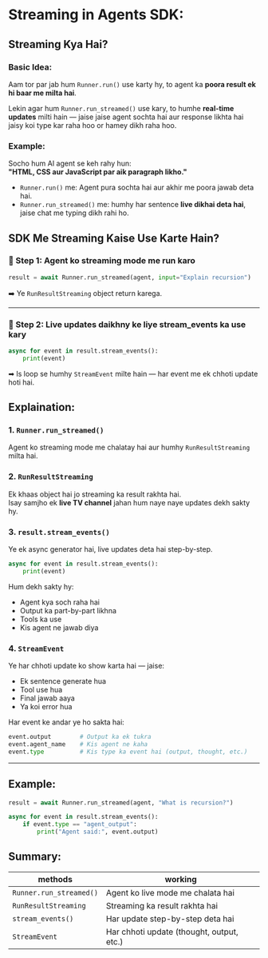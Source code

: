 #  Streaming in Agents SDK:

## Streaming Kya Hai?

###  Basic Idea:
Aam tor par jab hum `Runner.run()` use karty hy, to agent ka **poora result ek hi baar me milta hai**.

Lekin agar hum `Runner.run_streamed()` use kary, to humhe **real-time updates** milti hain — jaise jaise agent sochta hai aur response likhta hai
jaisy koi type kar raha hoo or hamey dikh raha hoo.


###  Example:
Socho hum AI agent se keh rahy hun:  
**"HTML, CSS aur JavaScript par aik paragraph likho."**  

- `Runner.run()` me: Agent pura sochta hai aur akhir me poora jawab deta hai.
- `Runner.run_streamed()` me: humhy har sentence **live dikhai deta hai**, jaise chat me typing dikh rahi ho.


##  SDK Me Streaming Kaise Use Karte Hain?

### 🔹 Step 1: Agent ko streaming mode me run karo

```python
result = await Runner.run_streamed(agent, input="Explain recursion")
```

➡️ Ye `RunResultStreaming` object return karega.

---

### 🔹 Step 2: Live updates daikhny ke liye stream_events ka use kary

```python
async for event in result.stream_events():
    print(event)
```

➡ Is loop se humhy `StreamEvent` milte hain — har event me ek chhoti update hoti hai.


##  Explaination:

### 1. `Runner.run_streamed()`
Agent ko streaming mode me chalatay hai aur humhy `RunResultStreaming` milta hai.


### 2. `RunResultStreaming`
Ek khaas object hai jo streaming ka result rakhta hai.  
Isay samjho ek **live TV channel** jahan hum naye naye updates dekh sakty hy.


### 3. `result.stream_events()`
Ye ek async generator hai, live updates deta hai step-by-step.

```python
async for event in result.stream_events():
    print(event)
```

Hum dekh sakty hy:
- Agent kya soch raha hai
- Output ka part-by-part likhna
- Tools ka use
- Kis agent ne jawab diya


### 4. `StreamEvent`
Ye har chhoti update ko show karta hai — jaise:

- Ek sentence generate hua
- Tool use hua
- Final jawab aaya
- Ya koi error hua

Har event ke andar ye ho sakta hai:

```python
event.output        # Output ka ek tukra
event.agent_name    # Kis agent ne kaha
event.type          # Kis type ka event hai (output, thought, etc.)
```

---

## Example:

```python
result = await Runner.run_streamed(agent, "What is recursion?")

async for event in result.stream_events():
    if event.type == "agent_output":
        print("Agent said:", event.output)
```


## Summary:

| methods                | working                                      |
|------------------------|---------------------------------------------|
| `Runner.run_streamed()` | Agent ko live mode me chalata hai           |
| `RunResultStreaming`    | Streaming ka result rakhta hai              |
| `stream_events()`       | Har update step-by-step deta hai            |
| `StreamEvent`           | Har chhoti update (thought, output, etc.)   |





